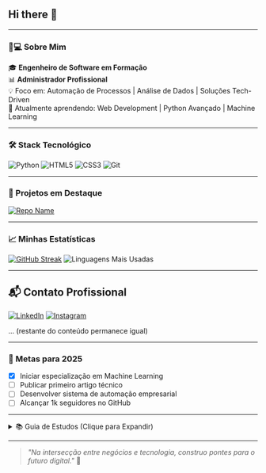 ## Hi there 👋

---
### 👨💻 Sobre Mim
🎓 **Engenheiro de Software em Formação**  
📊 **Administrador Profissional**  
💡 Foco em: Automação de Processos | Análise de Dados | Soluções Tech-Driven  
🌱 Atualmente aprendendo: Web Development | Python Avançado | Machine Learning  

---

### 🛠️ Stack Tecnológico
![Python](https://img.shields.io/badge/Python-3776AB?style=for-the-badge&logo=python&logoColor=white)
![HTML5](https://img.shields.io/badge/HTML5-E34F26?style=for-the-badge&logo=html5&logoColor=white)
![CSS3](https://img.shields.io/badge/CSS3-1572B6?style=for-the-badge&logo=css3&logoColor=white)
![Git](https://img.shields.io/badge/Git-F05032?style=for-the-badge&logo=git&logoColor=white)

---

### 📌 Projetos em Destaque
[![Repo Name](https://github-readme-stats.vercel.app/api/pin/?username=delblerferreira&repo=SEU_REPOSITORIO&theme=tokyonight)](https://github.com/delblerferreira/SEU_REPOSITORIO)

---

### 📈 Minhas Estatísticas
[![GitHub Streak](https://streak-stats.demolab.com/?user=delblerferreira&theme=tokyonight)](https://git.io/streak-stats)
![Linguagens Mais Usadas](https://github-readme-stats.vercel.app/api/top-langs/?username=delblerferreira&layout=compact&theme=tokyonight)

---

## 📬 Contato Profissional
[![LinkedIn](https://img.shields.io/badge/LinkedIn-0077B5?style=for-the-badge&logo=linkedin&logoColor=white)](https://www.linkedin.com/in/delbler-ferreira-consultor)
[![Instagram](https://img.shields.io/badge/Instagram-E4405F?style=for-the-badge&logo=instagram&logoColor=white)](https://www.instagram.com/delbler_ferreira)

... (restante do conteúdo permanece igual)

---

### 🎯 Metas para 2025
- [x] Iniciar especialização em Machine Learning  
- [ ] Publicar primeiro artigo técnico  
- [ ] Desenvolver sistema de automação empresarial  
- [ ] Alcançar 1k seguidores no GitHub

---

<details>
<summary>📚 Guia de Estudos (Clique para Expandir)</summary>

**Rotina Diária:**
1. 1h Leitura Técnica
2. 2h Prática de Codificação
3. 30min Revisão de Algoritmos

**Recursos Favoritos:**
- Livro: "Clean Code" de Robert C. Martin
- Curso: CS50's Introduction to Computer Science
- Newsletter: Towards Data Science

</details>

---

> *"Na intersecção entre negócios e tecnologia, construo pontes para o futuro digital."* 🚀

